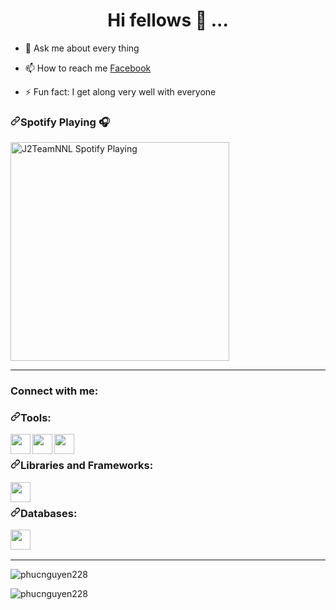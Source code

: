 <h1 align="center">Hi fellows 👋 ...</h1>

- 💬 Ask me about every thing

- 📫 How to reach me <a href="https://www.facebook.com/nguyenphuc.22821" rel="nofollow">Facebook</a>

- ⚡ Fun fact: I get along very well with everyone

<h3 dir="auto"><a id="user-content-spotify-playing-" class="anchor" aria-hidden="true" href="#spotify-playing-"><svg class="octicon octicon-link" viewBox="0 0 16 16" version="1.1" width="16" height="16" aria-hidden="true"><path fill-rule="evenodd" d="M7.775 3.275a.75.75 0 001.06 1.06l1.25-1.25a2 2 0 112.83 2.83l-2.5 2.5a2 2 0 01-2.83 0 .75.75 0 00-1.06 1.06 3.5 3.5 0 004.95 0l2.5-2.5a3.5 3.5 0 00-4.95-4.95l-1.25 1.25zm-4.69 9.64a2 2 0 010-2.83l2.5-2.5a2 2 0 012.83 0 .75.75 0 001.06-1.06 3.5 3.5 0 00-4.95 0l-2.5 2.5a3.5 3.5 0 004.95 4.95l1.25-1.25a.75.75 0 00-1.06-1.06l-1.25 1.25a2 2 0 01-2.83 0z"></path></svg></a>Spotify Playing <g-emoji class="g-emoji" alias="headphones" fallback-src="https://github.githubassets.com/images/icons/emoji/unicode/1f3a7.png">🎧</g-emoji></h3>
<p dir="auto"><a href="https://open.spotify.com/user/31ghget3jspvgpjwbv5pcwli3smab" rel="nofollow"><img src="https://camo.githubusercontent.com/ff67fbe20f03beaae1e78836849c9bc59b60e67a9aa4e3231aaebebfbabe7c71/68747470733a2f2f73706f746966792d706c6179696e672d6769742d6d61737465722e6a327465616d6e6e6c2e76657263656c2e6170702f6170692f73706f746966792d706c6179696e67" alt="J2TeamNNL Spotify Playing" width="350" data-canonical-src="https://spotify-playing-git-master.j2teamnnl.vercel.app/api/spotify-playing" style="max-width: 100%;"></a></p>

<hr>

<h3 align="left">Connect with me:</h3>
<p align="left">
</p>

<h3 dir="auto"><a id="user-content-tools" class="anchor" aria-hidden="true" href="#tools"><svg class="octicon octicon-link" viewBox="0 0 16 16" version="1.1" width="16" height="16" aria-hidden="true"><path fill-rule="evenodd" d="M7.775 3.275a.75.75 0 001.06 1.06l1.25-1.25a2 2 0 112.83 2.83l-2.5 2.5a2 2 0 01-2.83 0 .75.75 0 00-1.06 1.06 3.5 3.5 0 004.95 0l2.5-2.5a3.5 3.5 0 00-4.95-4.95l-1.25 1.25zm-4.69 9.64a2 2 0 010-2.83l2.5-2.5a2 2 0 012.83 0 .75.75 0 001.06-1.06 3.5 3.5 0 00-4.95 0l-2.5 2.5a3.5 3.5 0 004.95 4.95l1.25-1.25a.75.75 0 00-1.06-1.06l-1.25 1.25a2 2 0 01-2.83 0z"></path></svg></a>Tools:</h3>
<p dir="auto"><a target="_blank" rel="noopener noreferrer nofollow" href="https://camo.githubusercontent.com/e25e3749060b9d7d07edae288b1dc455efd0357f2b1de0282b255059d69a49c6/68747470733a2f2f63646e2e6a7364656c6976722e6e65742f6e706d2f73696d706c652d69636f6e7340342e382e302f69636f6e732f70687073746f726d2e737667"><img align="left" height="32" width="32" src="https://camo.githubusercontent.com/e25e3749060b9d7d07edae288b1dc455efd0357f2b1de0282b255059d69a49c6/68747470733a2f2f63646e2e6a7364656c6976722e6e65742f6e706d2f73696d706c652d69636f6e7340342e382e302f69636f6e732f70687073746f726d2e737667" data-canonical-src="https://cdn.jsdelivr.net/npm/simple-icons@4.8.0/icons/phpstorm.svg" style="max-width: 100%;"></a></p>
<p dir="auto"><a target="_blank" rel="noopener noreferrer nofollow" href="https://camo.githubusercontent.com/e1a0140c86a2e3777df78d24251f7c52bafe6779f988ea3cc213b54c502e2b63/68747470733a2f2f63646e2e6a7364656c6976722e6e65742f6e706d2f73696d706c652d69636f6e7340342e382e302f69636f6e732f78616d70702e737667"><img align="left" height="32" width="32" src="https://camo.githubusercontent.com/e1a0140c86a2e3777df78d24251f7c52bafe6779f988ea3cc213b54c502e2b63/68747470733a2f2f63646e2e6a7364656c6976722e6e65742f6e706d2f73696d706c652d69636f6e7340342e382e302f69636f6e732f78616d70702e737667" data-canonical-src="https://cdn.jsdelivr.net/npm/simple-icons@4.8.0/icons/xampp.svg" style="max-width: 100%;"></a></p>
<p dir="auto"><a target="_blank" rel="noopener noreferrer nofollow" href="https://camo.githubusercontent.com/ebe594a9d39d111f1c69787b7672acdd1762831298fb62d580787266f465ccb9/68747470733a2f2f63646e2e6a7364656c6976722e6e65742f6e706d2f73696d706c652d69636f6e7340342e382e302f69636f6e732f6c617261676f6e2e737667"><img align="left" height="32" width="32" src="https://camo.githubusercontent.com/ebe594a9d39d111f1c69787b7672acdd1762831298fb62d580787266f465ccb9/68747470733a2f2f63646e2e6a7364656c6976722e6e65742f6e706d2f73696d706c652d69636f6e7340342e382e302f69636f6e732f6c617261676f6e2e737667" data-canonical-src="https://cdn.jsdelivr.net/npm/simple-icons@4.8.0/icons/laragon.svg" style="max-width: 100%;"></a></p>
<br>
<h3 dir="auto"><a id="user-content-libraries-and-frameworks" class="anchor" aria-hidden="true" href="#libraries-and-frameworks"><svg class="octicon octicon-link" viewBox="0 0 16 16" version="1.1" width="16" height="16" aria-hidden="true"><path fill-rule="evenodd" d="M7.775 3.275a.75.75 0 001.06 1.06l1.25-1.25a2 2 0 112.83 2.83l-2.5 2.5a2 2 0 01-2.83 0 .75.75 0 00-1.06 1.06 3.5 3.5 0 004.95 0l2.5-2.5a3.5 3.5 0 00-4.95-4.95l-1.25 1.25zm-4.69 9.64a2 2 0 010-2.83l2.5-2.5a2 2 0 012.83 0 .75.75 0 001.06-1.06 3.5 3.5 0 00-4.95 0l-2.5 2.5a3.5 3.5 0 004.95 4.95l1.25-1.25a.75.75 0 00-1.06-1.06l-1.25 1.25a2 2 0 01-2.83 0z"></path></svg></a>Libraries and Frameworks:</h3>
<p dir="auto"><a target="_blank" rel="noopener noreferrer nofollow" href="https://camo.githubusercontent.com/8b5960a67fbf98d6876b93fe6206a7a31ff6ead3465ab639d6171d3a5d00cfa0/68747470733a2f2f63646e2e6a7364656c6976722e6e65742f6e706d2f73696d706c652d69636f6e7340342e382e302f69636f6e732f6c61726176656c2e737667"><img align="left" height="32" width="32" src="https://camo.githubusercontent.com/8b5960a67fbf98d6876b93fe6206a7a31ff6ead3465ab639d6171d3a5d00cfa0/68747470733a2f2f63646e2e6a7364656c6976722e6e65742f6e706d2f73696d706c652d69636f6e7340342e382e302f69636f6e732f6c61726176656c2e737667" data-canonical-src="https://cdn.jsdelivr.net/npm/simple-icons@4.8.0/icons/laravel.svg" style="max-width: 100%;"></a></p>
<br>
<h3 dir="auto"><a id="user-content-databases" class="anchor" aria-hidden="true" href="#databases"><svg class="octicon octicon-link" viewBox="0 0 16 16" version="1.1" width="16" height="16" aria-hidden="true"><path fill-rule="evenodd" d="M7.775 3.275a.75.75 0 001.06 1.06l1.25-1.25a2 2 0 112.83 2.83l-2.5 2.5a2 2 0 01-2.83 0 .75.75 0 00-1.06 1.06 3.5 3.5 0 004.95 0l2.5-2.5a3.5 3.5 0 00-4.95-4.95l-1.25 1.25zm-4.69 9.64a2 2 0 010-2.83l2.5-2.5a2 2 0 012.83 0 .75.75 0 001.06-1.06 3.5 3.5 0 00-4.95 0l-2.5 2.5a3.5 3.5 0 004.95 4.95l1.25-1.25a.75.75 0 00-1.06-1.06l-1.25 1.25a2 2 0 01-2.83 0z"></path></svg></a>Databases:</h3>
<p dir="auto"><a target="_blank" rel="noopener noreferrer nofollow" href="https://camo.githubusercontent.com/7de394d17b61c6077dd8dbe81944f9ab0e8fee8f1e95c899154faecb03b7b4ac/68747470733a2f2f63646e2e6a7364656c6976722e6e65742f6e706d2f73696d706c652d69636f6e7340342e382e302f69636f6e732f6d7973716c2e737667"><img align="left" height="32" width="32" src="https://camo.githubusercontent.com/7de394d17b61c6077dd8dbe81944f9ab0e8fee8f1e95c899154faecb03b7b4ac/68747470733a2f2f63646e2e6a7364656c6976722e6e65742f6e706d2f73696d706c652d69636f6e7340342e382e302f69636f6e732f6d7973716c2e737667" data-canonical-src="https://cdn.jsdelivr.net/npm/simple-icons@4.8.0/icons/mysql.svg" style="max-width: 100%;"></a></p>
<br>
<br>
<hr>

<img align="center" src="https://github-readme-stats.vercel.app/api?username=phucnguyen228&show_icons=true&locale=en" alt="phucnguyen228" style="max-width: 100%;" />

<p align="left"> <img src="https://komarev.com/ghpvc/?username=phucnguyen228&label=Profile%20views&color=0e75b6&style=flat" alt="phucnguyen228" /> </p>
